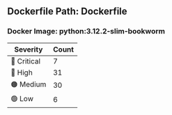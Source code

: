 ## Dockerfile Path: Dockerfile

### Docker Image: python:3.12.2-slim-bookworm
| Severity | Count |
|----------|-------|
| 🛑 Critical | 7 |
| 🔴 High | 31 |
| 🟠 Medium | 30 |
| 🟢 Low | 6 |